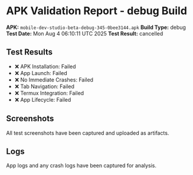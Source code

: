 # APK Validation Report - debug Build

**APK:** `mobile-dev-studio-beta-debug-345-0bee3144.apk`
**Build Type:** debug
**Test Date:** Mon Aug  4 06:10:11 UTC 2025
**Test Result:** cancelled

## Test Results

- ❌ APK Installation: Failed
- ❌ App Launch: Failed
- ❌ No Immediate Crashes: Failed
- ❌ Tab Navigation: Failed
- ❌ Termux Integration: Failed
- ❌ App Lifecycle: Failed

## Screenshots

All test screenshots have been captured and uploaded as artifacts.

## Logs

App logs and any crash logs have been captured for analysis.

